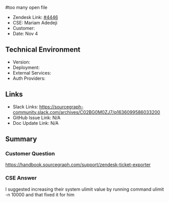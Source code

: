 #too many open file <!-- Ticket Title  Hint: include keywords to make it searchable -->
 
- Zendesk Link: [#4446](https://sourcegraph.zendesk.com/agent/tickets/4446)
- CSE: Mariam Adedeji
- Customer: <!-- Redact if this contains personally identifying information -->
- Date: Nov 4

<!-- Data populated from integration, speak to Ben Gordon or Michael Bali if not working -->
<!-- During Internal team trial, fill missing data manually (we are waiting for all data to sync) -->
 
## Technical Environment
- Version: ​
- Deployment:
- External Services:
- Auth Providers:
 
 
## Links
<!-- Data for CSE manual entry -->
- Slack Links: https://sourcegraph-community.slack.com/archives/C02BG0M0ZJ7/p1636099586033200
- GitHub Issue Link: N/A
- Doc Update Link: N/A
 
## Summary
### Customer Question
https://handbook.sourcegraph.com/support/zendesk-ticket-exporter

### CSE Answer
I suggested increasing their system ulimit value by running command
ulimit -n 10000 and that fixed it for him
